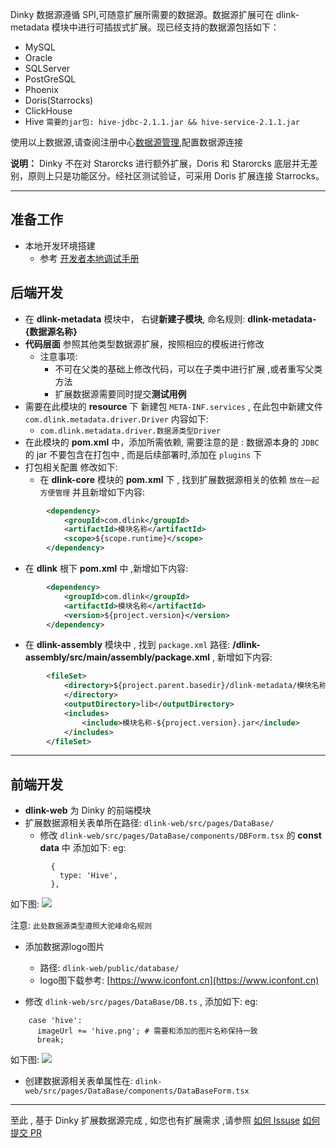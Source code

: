  
 Dinky 数据源遵循 SPI,可随意扩展所需要的数据源。数据源扩展可在 dlink-metadata 模块中进行可插拔式扩展。现已经支持的数据源包括如下：

   - MySQL
   - Oracle
   - SQLServer
   - PostGreSQL
   - Phoenix
   - Doris(Starrocks)
   - ClickHouse 
   - Hive ``需要的jar包: hive-jdbc-2.1.1.jar && hive-service-2.1.1.jar``

使用以上数据源,请查阅注册中心[数据源管理](/zh-CN/administrator-guide/registerCenter/datasource_manage.md),配置数据源连接

**说明：** Dinky 不在对 Starorcks 进行额外扩展，Doris 和 Starorcks 底层并无差别，原则上只是功能区分。经社区测试验证，可采用 Doris 扩展连接 Starrocks。

----

## 准备工作
- 本地开发环境搭建
  - 参考 [开发者本地调试手册](/zh-CN/developer_guide/local_debug.md)

## 后端开发
- 在 **dlink-metadata** 模块中， 右键**新建子模块**, 命名规则: **dlink-metadata-{数据源名称}**
- **代码层面** 参照其他类型数据源扩展，按照相应的模板进行修改 
  - 注意事项: 
    - 不可在父类的基础上修改代码，可以在子类中进行扩展 ,或者重写父类方法
    - 扩展数据源需要同时提交**测试用例**
- 需要在此模块的 **resource** 下 新建包 ``META-INF.services`` , 在此包中新建文件 ``com.dlink.metadata.driver.Driver`` 内容如下:
  - ``com.dlink.metadata.driver.数据源类型Driver`` 
- 在此模块的 **pom.xml** 中，添加所需依赖, 需要注意的是 : 数据源本身的 ``JDBC``的 jar 不要包含在打包中 , 而是后续部署时,添加在 ``plugins`` 下
- 打包相关配置 修改如下:
  - 在 **dlink-core** 模块的 **pom.xml** 下 , 找到扩展数据源相关的依赖 `放在一起方便管理` 并且新增如下内容:
```xml
        <dependency>
            <groupId>com.dlink</groupId>
            <artifactId>模块名称</artifactId>
            <scope>${scope.runtime}</scope>
        </dependency>
``` 
  - 在 **dlink** 根下 **pom.xml** 中 ,新增如下内容:
```xml
        <dependency>
            <groupId>com.dlink</groupId>
            <artifactId>模块名称</artifactId>
            <version>${project.version}</version>
        </dependency>
```

  - 在 **dlink-assembly** 模块中 , 找到 ``package.xml`` 路径: **/dlink-assembly/src/main/assembly/package.xml** , 新增如下内容:
```xml
        <fileSet>
            <directory>${project.parent.basedir}/dlink-metadata/模块名称/target
            </directory>
            <outputDirectory>lib</outputDirectory>
            <includes>
                <include>模块名称-${project.version}.jar</include>
            </includes>
        </fileSet>
  ```

----

## 前端开发
- **dlink-web** 为 Dinky 的前端模块
- 扩展数据源相关表单所在路径: `dlink-web/src/pages/DataBase/`
  - 修改 `dlink-web/src/pages/DataBase/components/DBForm.tsx` 的 **const data** 中 添加如下:
eg:
```shell
         {
           type: 'Hive', 
         },
```
如下图:
![](http://www.aiwenmo.com/dinky/docs/zh-CN/extend/datasource/extened_datasource_dbform.jpg)

注意: ``此处数据源类型遵照大驼峰命名规则``

  - 添加数据源logo图片
    - 路径: `dlink-web/public/database/`
    - logo图下载参考: [https://www.iconfont.cn](https://www.iconfont.cn) 

  - 修改 `dlink-web/src/pages/DataBase/DB.ts` , 添加如下:
eg:
```shell
    case 'hive':  
      imageUrl += 'hive.png'; # 需要和添加的图片名称保持一致
      break;
```
如下图:
![](http://www.aiwenmo.com/dinky/docs/zh-CN/extend/datasource/extened_datasource_datasourceform.jpg)
   - 创建数据源相关表单属性在: `dlink-web/src/pages/DataBase/components/DataBaseForm.tsx`

----
至此 , 基于 Dinky 扩展数据源完成 , 如您也有扩展需求 ,请参照 [如何 Issuse](/zh-CN/developer_guide/issue.md)    [如何提交 PR](/zh-CN/developer_guide/pull_request.md)

